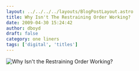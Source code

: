 ```yaml
---
layout: ../../../../layouts/BlogPostLayout.astro
title: Why Isn't The Restraining Order Working?
date: 2009-04-30 15:24:42
author: dboyd
draft: false
category: one liners
tags: ['digital', 'titles']
---
```

<img
    src="https://img.selfiespirits.com/images/2009/04/shoulderBird.jpg"
    alt="Why Isn't the Restraining Order Working?"
/>

